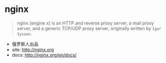 # nginx

> nginx [engine x] is an HTTP and reverse proxy server, a mail proxy server, and a generic TCP/UDP proxy server, originally written by `Igor Sysoev`.

* 俄罗斯人出品
* site: <http://nginx.org>
* docs: <http://nginx.org/en/docs/>

